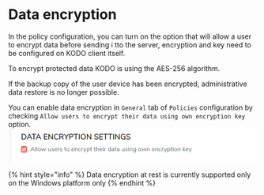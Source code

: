 # Data encryption

In the policy configuration, you can turn on the option that will allow a user to encrypt data before sending i tto the server, encryption and key need to be configured on KODO client itself.

To encrypt protected data KODO is using the AES-256 algorithm.

If the backup copy of the user device has been encrypted, administrative data restore is no longer possible.

You can enable data encryption in `General` tab of `Policies` configuration by checking `Allow users to encrypt their data using own encryption key` option. ![](../../.gitbook/assets/encryption.png)

{% hint style="info" %}
Data encryption at rest is currently supported only on the Windows platform only
{% endhint %}



